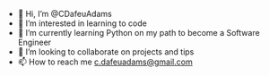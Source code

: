 - 👋 Hi, I’m @CDafeuAdams
- 👀 I’m interested in learning to code
- 🌱 I’m currently learning Python on my path to become a Software Engineer
- 💞️ I’m looking to collaborate on projects and tips
- 📫 How to reach me c.dafeuadams@gmail.com

<!---
CDafeuAdams/CDafeuAdams is a ✨ special ✨ repository because its `README.md` (this file) appears on your GitHub profile.
You can click the Preview link to take a look at your changes.
--->
